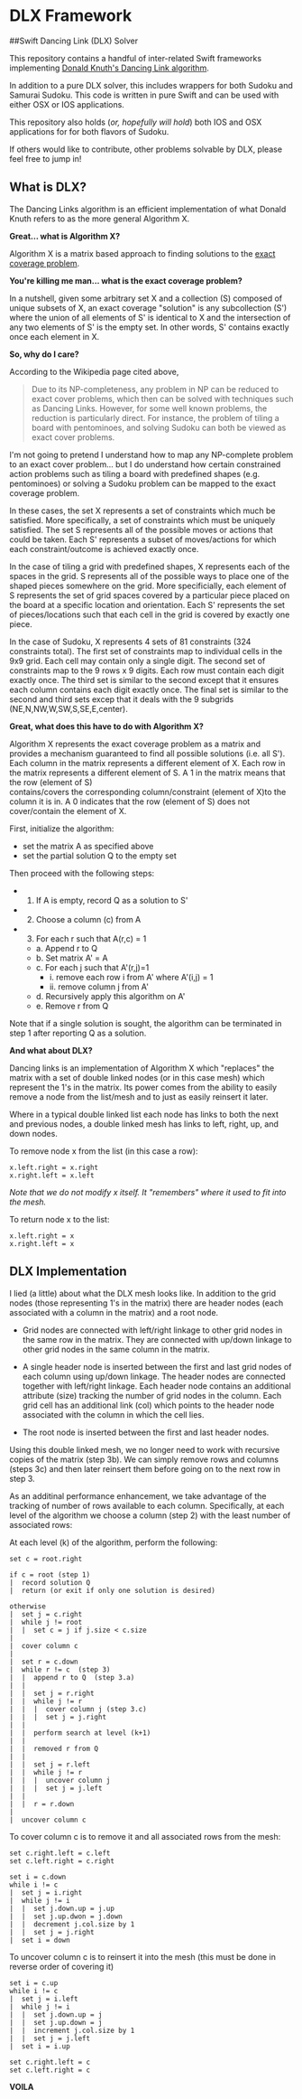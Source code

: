 # DLX Framework
##Swift Dancing Link (DLX) Solver

This repository contains a handful of inter-related Swift frameworks implementing [Donald Knuth's Dancing Link algorithm](https://en.wikipedia.org/wiki/Dancing_Links).  

In addition to a pure DLX solver, this includes wrappers for both Sudoku and Samurai Sudoku.  This code is written in pure Swift and can be used with either OSX or IOS applications.

This repository also holds (*or, hopefully will hold*) both IOS and OSX applications for for both flavors of Sudoku.  

If others would like to contribute, other problems solvable by DLX, please feel free to jump in!

## What is DLX?

The Dancing Links algorithm is an efficient implementation of what Donald Knuth refers to as the more general Algorithm X.  

**Great... what is Algorithm X?**  

Algorithm X is a matrix based approach to finding solutions to the [exact coverage problem](https://en.wikipedia.org/wiki/Exact_cover).

**You're killing me man... what is the exact coverage problem?**

In a nutshell, given some arbitrary set X and a collection (S) composed of unique subsets of X, an exact coverage "solution" is any subcollection (S') where the union of all elements of S' is identical to X and the intersection of any two elements of S' is the empty set.  In other words, S' contains exactly once each element in X.

**So, why do I care?**

According to the Wikipedia page cited above,  

> Due to its NP-completeness, any problem in NP can be reduced to exact cover problems, which then can be solved with techniques such as Dancing Links. However, for some well known problems, the reduction is particularly direct. For instance, the problem of tiling a board with pentominoes, and solving Sudoku can both be viewed as exact cover problems.

I'm not going to pretend I understand how to map any NP-complete problem to an exact cover problem... but I do understand how certain constrained action problems such as tiling a board with predefined shapes (e.g. pentominoes) or solving a Sudoku problem can be mapped to the exact coverage problem.

In these cases, the set X represents a set of constraints which much be satisfied.  More specifically, a set of constraints which must be uniquely satisfied.  The set S represents all of the possible moves or actions that could be taken.  Each S' represents a subset of moves/actions for which each constraint/outcome is achieved exactly once.

In the case of tiling a grid with predefined shapes, X represents each of the spaces in the grid.  S represents all of the possible ways to place one of the shaped pieces somewhere on the grid.  More specificially, each element of S represents the set of grid spaces covered by a particular piece placed on the board at a specific location and orientation.  Each S' represents the set of pieces/locations such that each cell in the grid is covered by exactly one piece.

In the case of Sudoku, X represents 4 sets of 81 constraints (324 constraints total).  The first set of constraints map to individual cells in the 9x9 grid.  Each cell may contain only a single digit.  The second set of constraints map to the 9 rows x 9 digits.  Each row must contain each digit exactly once.  The third set is similar to the second except that it ensures each column contains each digit exactly once.  The final set is similar to the second and third sets excep that it deals with the 9 subgrids (NE,N,NW,W,SW,S,SE,E,center).

**Great, what does this have to do with Algorithm X?**

Algorithm X represents the exact coverage problem as a matrix and provides a mechanism guaranteed to find all possible solutions (i.e. all S').  Each column in the matrix represents a different element of X.  Each row in the matrix represents a different element of S.  A 1 in the matrix means that the row (element of S)  
contains/covers the corresponding column/constraint (element of X)to the column it is in.  A 0 indicates that the row (element of S) does not cover/contain the element of X.

First, initialize the algorithm:

  * set the matrix A as specified above
  * set the partial solution Q to the empty set

Then proceed with the following steps:
  
* 1. If A is empty, record Q as a solution to S'
* 2. Choose a column (c) from A
* 3. For each r such that A(r,c) = 1
  * a. Append r to Q
  * b. Set matrix A' = A
  * c. For each j such that A'(r,j)=1
     * i. remove each row i from A' where A'(i,j) = 1
     * ii. remove column j from A'
  * d. Recursively apply this algorithm on A' 
  * e. Remove r from Q

Note that if a single solution is sought, the algorithm can be terminated in step 1 after reporting Q as a solution.

**And what about DLX?**

Dancing links is an implementation of Algorithm X which "replaces" the matrix with a set of double linked nodes (or in this case mesh) which represent the 1's in the matrix.  Its power comes from the ability to easily remove a node from the list/mesh and to just as easily reinsert it later.

Where in a typical double linked list each node has links to both the next and previous nodes, a double linked mesh has links to left, right, up, and down nodes.

To remove node x from the list (in this case a row):

    x.left.right = x.right 
    x.right.left = x.left
    
*Note that we do not modify x itself.  It "remembers" where it used to fit into the mesh.*

To return node x to the list:

    x.left.right = x
    x.right.left = x

## DLX Implementation

I lied (a little) about what the DLX mesh looks like.  In addition to the grid nodes (those representing 1's in the matrix) there are header nodes (each associated with a column in the matrix) and a root node.

* Grid nodes are connected with left/right linkage to other grid nodes in the same row in the matrix.  They are connected with up/down linkage to other grid nodes in the same column in the matrix.

* A single header node is inserted between the first and last grid nodes of each column using up/down linkage. The header nodes are connected together with left/right linkage.  Each header node contains an additional attribute (size) tracking the number of grid nodes in the column.  Each grid cell has an additional link (col) which points to the header node associated with the column in which the cell lies.

* The root node is inserted between the first and last header nodes.

Using this double linked mesh, we no longer need to work with recursive copies of the matrix (step 3b).  We can simply remove rows and columns (steps 3c) and then later reinsert them before going on to the next row in step 3.

As an additinal performance enhancement, we take advantage of the tracking of number of rows available to each column. Specifically, at each level of the algorithm we choose a column (step 2) with the least number of associated rows:

At each level (k) of the algorithm, perform the following:

    set c = root.right
    
    if c = root (step 1)
    |  record solution Q
    |  return (or exit if only one solution is desired)
      
    otherwise
    |  set j = c.right
    |  while j != root
    |  |  set c = j if j.size < c.size
    |    
    |  cover column c
    |  
    |  set r = c.down
    |  while r != c  (step 3)
    |  |  append r to Q  (step 3.a)
    |  |
    |  |  set j = r.right
    |  |  while j != r
    |  |  |  cover column j (step 3.c)
    |  |  |  set j = j.right
    |  |    
    |  |  perform search at level (k+1)
    |  | 
    |  |  removed r from Q
    |  |
    |  |  set j = r.left
    |  |  while j != r 
    |  |  |  uncover column j
    |  |  |  set j = j.left
    |  |    
    |  |  r = r.down
    |   
    |  uncover column c
      
To cover column c is to remove it and all associated rows from the mesh:

    set c.right.left = c.left
    set c.left.right = c.right
    
    set i = c.down
    while i != c
    |  set j = i.right
    |  while j != i
    |  |  set j.down.up = j.up
    |  |  set j.up.dwon = j.down
    |  |  decrement j.col.size by 1
    |  |  set j = j.right
    |  set i = down
        
To uncover column c is to reinsert it into the mesh (this must be done in reverse order of covering it)

    set i = c.up
    while i != c
    |  set j = i.left
    |  while j != i
    |  |  set j.down.up = j
    |  |  set j.up.down = j
    |  |  increment j.col.size by 1
    |  |  set j = j.left
    |  set i = i.up
    
    set c.right.left = c
    set c.left.right = c
    
**VOILA**
